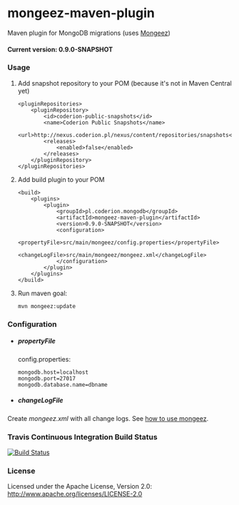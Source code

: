 # mongeez-maven-plugin
Maven plugin for MongoDB migrations (uses [Mongeez](https://github.com/mongeez/mongeez))

#### Current version: 0.9.0-SNAPSHOT

### Usage

1. Add snapshot repository to your POM (because it's not in Maven Central yet)

    ```
    <pluginRepositories>
        <pluginRepository>
            <id>coderion-public-snapshots</id>
            <name>Coderion Public Snapshots</name>
            <url>http://nexus.coderion.pl/nexus/content/repositories/snapshots</url>
            <releases>
                <enabled>false</enabled>
            </releases>
        </pluginRepository>
    </pluginRepositories>
    ```

2. Add build plugin to your POM

    ```
    <build>
        <plugins>
            <plugin>
                <groupId>pl.coderion.mongodb</groupId>
                <artifactId>mongeez-maven-plugin</artifactId>
                <version>0.9.0-SNAPSHOT</version>
                <configuration>
                    <propertyFile>src/main/mongeez/config.properties</propertyFile>
                    <changeLogFile>src/main/mongeez/mongeez.xml</changeLogFile>
                </configuration>
            </plugin>
        </plugins>
    </build>
    ```

3. Run maven goal:

    ```
    mvn mongeez:update
    ```


### Configuration

* ##### propertyFile

    config.properties:
    ```
    mongodb.host=localhost
    mongodb.port=27017
    mongodb.database.name=dbname
    ```

* ##### changeLogFile

Create _mongeez.xml_ with all change logs. See [how to use mongeez](https://github.com/mongeez/mongeez/wiki/How-to-use-mongeez).

### Travis Continuous Integration Build Status

[![Build Status](https://travis-ci.org/coderion/mongeez-maven-plugin.svg?branch=master)](https://travis-ci.org/coderion/mongeez-maven-plugin)

### License
Licensed under the Apache License, Version 2.0: http://www.apache.org/licenses/LICENSE-2.0